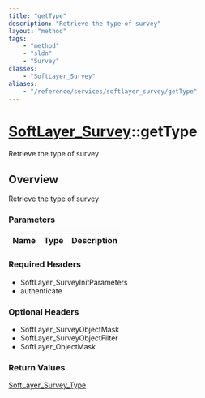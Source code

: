 ```yaml
---
title: "getType"
description: "Retrieve the type of survey"
layout: "method"
tags:
    - "method"
    - "sldn"
    - "Survey"
classes:
    - "SoftLayer_Survey"
aliases:
    - "/reference/services/softlayer_survey/getType"
---
```

# [SoftLayer_Survey](/reference/services/SoftLayer_Survey)::getType

Retrieve the type of survey


## Overview 
Retrieve the type of survey

### Parameters 
|Name | Type | Description |
| --- | --- | --- |


### Required Headers
* SoftLayer_SurveyInitParameters
* authenticate

### Optional Headers
* SoftLayer_SurveyObjectMask
* SoftLayer_SurveyObjectFilter
* SoftLayer_ObjectMask

### Return Values
<a href='/reference/datatypes/SoftLayer_Survey_Type'>SoftLayer_Survey_Type </a>

